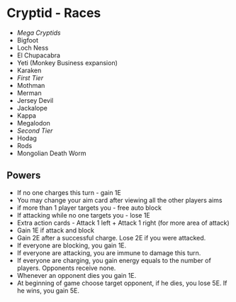 # Cryptid - Races

* _Mega Cryptids_
* Bigfoot
* Loch Ness
* El Chupacabra
* Yeti (Monkey Business expansion)
* Karaken
* _First Tier_
* Mothman
* Merman
* Jersey Devil
* Jackalope
* Kappa
* Megalodon
* _Second Tier_
* Hodag
* Rods
* Mongolian Death Worm



## Powers

* If no one charges this turn - gain 1E
* You may change your aim card after viewing all the other players aims
* if more than 1 player targets you - free auto block
* If attacking while no one targets you - lose 1E
* Extra action cards - Attack 1 left + Attack 1 right (for more area of attack)
* Gain 1E if attack and block
* Gain 2E after a successful charge. Lose 2E if you were attacked.
* If everyone are blocking, you gain 1E.
* If everyone are attacking, you are immune to damage this turn.
* If everyone are charging, you gain energy equals to the number of players. Opponents receive none.
* Whenever an opponent dies you gain 1E.
* At beginning of game choose target opponent, if he dies, you lose 5E. If he wins, you gain 5E.
